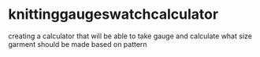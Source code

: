 # knittinggaugeswatchcalculator
creating a calculator that will be able to take gauge and calculate what size garment should be made based on pattern
